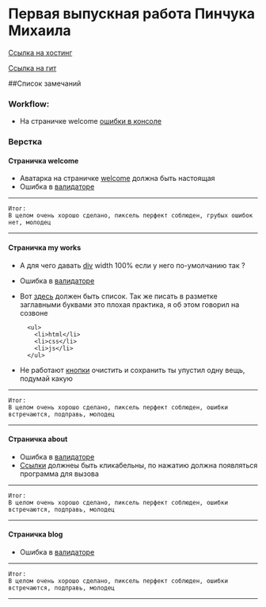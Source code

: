 # Первая выпускная работа Пинчука Михаила
[Ссылка на хостинг](http://caspin.rocks/personal-page)
 
[Ссылка на гит](https://github.com/keeeper/personal-page)

##Список замечаний
 
### Workflow:
* На страничке welcome [ошибки в консоле](https://yadi.sk/i/DdUFTCrgw9UjC)
 
### Верстка
#### Страничка welcome
* Аватарка на страничке [welcome](https://yadi.sk/i/bTYFflzMw9TSP) должна быть настоящая
* Ошибка в [валидаторе](https://validator.w3.org/nu/?doc=http%3A%2F%2Fcaspin.rocks%2Fpersonal-page%2F)      
      
- - -
    Итог:
    В целом очень хорошо сделано, пиксель перфект соблюден, грубых ошибок нет, молодец  
- - -  

#### Страничка my works
* А для чего давать [div](https://yadi.sk/i/AsJOkz-Qw9WWn) width 100% если у него по-умолчанию так ?
* Ошибка в [валидаторе](https://validator.w3.org/nu/?doc=http%3A%2F%2Fcaspin.rocks%2Fpersonal-page%2Fworks.html)        
* Вот [здесь](https://yadi.sk/i/cVgnOKhkw9X3Y) должен быть список. Так же писать в разметке заглавными буквами
  это плохая практика, я об этом говорил на созвоне
       
        
        <ul>
          <li>html</li>
          <li>css</li>
          <li>js</li>
        </ul>
        
* Не работают [кнопки](https://yadi.sk/i/X9mVqz8Nw9Xr9) очистить и сохранить ты упустил одну вещь,
      подумай какую
      
- - -
    Итог:
    В целом очень хорошо сделано, пиксель перфект соблюден, ошибки встречаются, подправь, молодец  
- - -  
#### Страничка about
* Ошибка в [валидаторе](https://validator.w3.org/nu/?doc=http%3A%2F%2Fcaspin.rocks%2Fpersonal-page%2Fabout.html#)      
* [Ссылки](https://yadi.sk/i/h6KqA7IJw9YyN) должнеы быть кликабельны, по нажатию должна появляться программа для вызова 

- - -
    Итог:
    В целом очень хорошо сделано, пиксель перфект соблюден, ошибки встречаются, подправь, молодец  
- - -  
#### Страничка blog
* Ошибка в [валидаторе](https://validator.w3.org/nu/?doc=http%3A%2F%2Fcaspin.rocks%2Fpersonal-page%2Fblog.html)      

- - -
    Итог:
    В целом очень хорошо сделано, пиксель перфект соблюден, ошибки встречаются, подправь, молодец  
- - -    